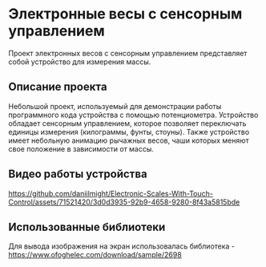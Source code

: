 # Электронные весы с сенсорным управлением

Проект электронных весов с сенсорным управлением представляет собой устройство для измерения массы.

## Описание проекта

Небольшой проект, используемый для демонстрации работы программного кода устройства с помощью потенциометра.
Устройство обладает сенсорным управлением, которое позволяет переключать единицы измерения (килограммы, фунты, стоуны).
Также устройство имеет небольную анимацию рычажных весов, чаши которых меняют свое положение в зависимости от массы.

## Видео работы устройства

https://github.com/daniilmight/Electronic-Scales-With-Touch-Control/assets/71521420/3d0d3935-92b9-4658-9280-8f43a5815bde

## Использованные библиотеки

Для вывода изображения на экран использовалась библиотека - https://www.ofoghelec.com/download/sample/2698
